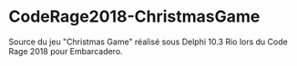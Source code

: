 # CodeRage2018-ChristmasGame
Source du jeu "Christmas Game" réalisé sous Delphi 10.3 Rio lors du Code Rage 2018 pour Embarcadero.
